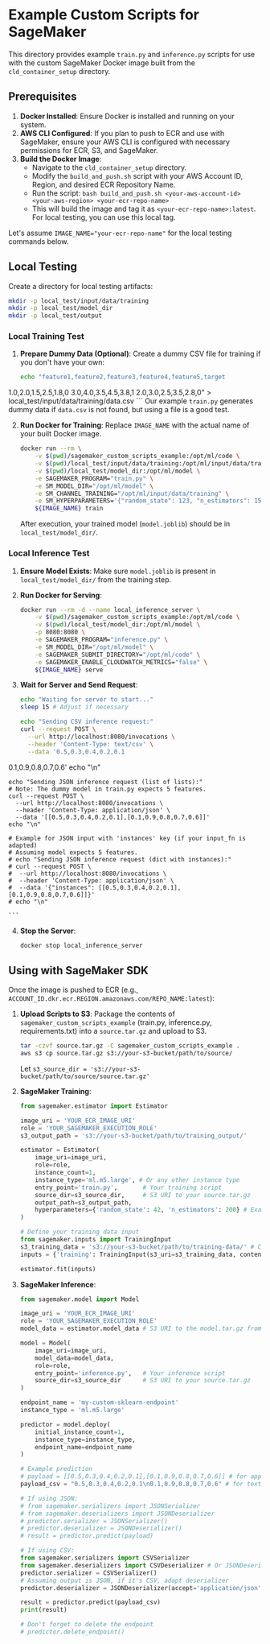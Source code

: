 # Example Custom Scripts for SageMaker

This directory provides example `train.py` and `inference.py` scripts for use with the custom SageMaker Docker image built from the `cld_container_setup` directory.

## Prerequisites

1.  **Docker Installed**: Ensure Docker is installed and running on your system.
2.  **AWS CLI Configured**: If you plan to push to ECR and use with SageMaker, ensure your AWS CLI is configured with necessary permissions for ECR, S3, and SageMaker.
3.  **Build the Docker Image**:
    *   Navigate to the `cld_container_setup` directory.
    *   Modify the `build_and_push.sh` script with your AWS Account ID, Region, and desired ECR Repository Name.
    *   Run the script: `bash build_and_push.sh <your-aws-account-id> <your-aws-region> <your-ecr-repo-name>`
    *   This will build the image and tag it as `<your-ecr-repo-name>:latest`. For local testing, you can use this local tag.

Let's assume `IMAGE_NAME="your-ecr-repo-name"` for the local testing commands below.

## Local Testing

Create a directory for local testing artifacts:
```bash
mkdir -p local_test/input/data/training
mkdir -p local_test/model_dir
mkdir -p local_test/output
```

### Local Training Test

1.  **Prepare Dummy Data (Optional)**:
    Create a dummy CSV file for training if you don't have your own:
    ```bash
    echo "feature1,feature2,feature3,feature4,feature5,target
1.0,2.0,1.5,2.5,1.8,0
3.0,4.0,3.5,4.5,3.8,1
2.0,3.0,2.5,3.5,2.8,0" > local_test/input/data/training/data.csv
    ```
    Our example `train.py` generates dummy data if `data.csv` is not found, but using a file is a good test.

2.  **Run Docker for Training**:
    Replace `IMAGE_NAME` with the actual name of your built Docker image.
    ```bash
    docker run --rm \
        -v $(pwd)/sagemaker_custom_scripts_example:/opt/ml/code \
        -v $(pwd)/local_test/input/data/training:/opt/ml/input/data/training \
        -v $(pwd)/local_test/model_dir:/opt/ml/model \
        -e SAGEMAKER_PROGRAM="train.py" \
        -e SM_MODEL_DIR="/opt/ml/model" \
        -e SM_CHANNEL_TRAINING="/opt/ml/input/data/training" \
        -e SM_HYPERPARAMETERS='{"random_state": 123, "n_estimators": 150}' \
        ${IMAGE_NAME} train
    ```
    After execution, your trained model (`model.joblib`) should be in `local_test/model_dir/`.

### Local Inference Test

1.  **Ensure Model Exists**: Make sure `model.joblib` is present in `local_test/model_dir/` from the training step.

2.  **Run Docker for Serving**:
    ```bash
    docker run --rm -d --name local_inference_server \
        -v $(pwd)/sagemaker_custom_scripts_example:/opt/ml/code \
        -v $(pwd)/local_test/model_dir:/opt/ml/model \
        -p 8080:8080 \
        -e SAGEMAKER_PROGRAM="inference.py" \
        -e SM_MODEL_DIR="/opt/ml/model" \
        -e SAGEMAKER_SUBMIT_DIRECTORY="/opt/ml/code" \
        -e SAGEMAKER_ENABLE_CLOUDWATCH_METRICS="false" \
        ${IMAGE_NAME} serve
    ```

3.  **Wait for Server and Send Request**:
    ```bash
    echo "Waiting for server to start..."
    sleep 15 # Adjust if necessary

    echo "Sending CSV inference request:"
    curl --request POST \
      --url http://localhost:8080/invocations \
      --header 'Content-Type: text/csv' \
      --data '0.5,0.3,0.4,0.2,0.1
0.1,0.9,0.8,0.7,0.6'
    echo "\n"

    echo "Sending JSON inference request (list of lists):"
    # Note: The dummy model in train.py expects 5 features.
    curl --request POST \
      --url http://localhost:8080/invocations \
      --header 'Content-Type: application/json' \
      --data '[[0.5,0.3,0.4,0.2,0.1],[0.1,0.9,0.8,0.7,0.6]]'
    echo "\n"

    # Example for JSON input with 'instances' key (if your input_fn is adapted)
    # Assuming model expects 5 features.
    # echo "Sending JSON inference request (dict with instances):"
    # curl --request POST \
    #  --url http://localhost:8080/invocations \
    #  --header 'Content-Type: application/json' \
    #  --data '{"instances": [[0.5,0.3,0.4,0.2,0.1],[0.1,0.9,0.8,0.7,0.6]]}'
    # echo "\n"

    ```

4.  **Stop the Server**:
    ```bash
    docker stop local_inference_server
    ```

## Using with SageMaker SDK

Once the image is pushed to ECR (e.g., `ACCOUNT_ID.dkr.ecr.REGION.amazonaws.com/REPO_NAME:latest`):

1.  **Upload Scripts to S3**:
    Package the contents of `sagemaker_custom_scripts_example` (train.py, inference.py, requirements.txt) into a `source.tar.gz` and upload to S3.
    ```bash
    tar -czvf source.tar.gz -C sagemaker_custom_scripts_example .
    aws s3 cp source.tar.gz s3://your-s3-bucket/path/to/source/
    ```
    Let `s3_source_dir = 's3://your-s3-bucket/path/to/source/source.tar.gz'`

2.  **SageMaker Training**:
    ```python
    from sagemaker.estimator import Estimator

    image_uri = 'YOUR_ECR_IMAGE_URI'
    role = 'YOUR_SAGEMAKER_EXECUTION_ROLE'
    s3_output_path = 's3://your-s3-bucket/path/to/training_output/'

    estimator = Estimator(
        image_uri=image_uri,
        role=role,
        instance_count=1,
        instance_type='ml.m5.large', # Or any other instance type
        entry_point='train.py',       # Your training script
        source_dir=s3_source_dir,     # S3 URI to your source.tar.gz
        output_path=s3_output_path,
        hyperparameters={'random_state': 42, 'n_estimators': 200} # Example
    )

    # Define your training data input
    from sagemaker.inputs import TrainingInput
    s3_training_data = 's3://your-s3-bucket/path/to/training-data/' # CSV data
    inputs = {'training': TrainingInput(s3_uri=s3_training_data, content_type='text/csv')}

    estimator.fit(inputs)
    ```

3.  **SageMaker Inference**:
    ```python
    from sagemaker.model import Model

    image_uri = 'YOUR_ECR_IMAGE_URI'
    role = 'YOUR_SAGEMAKER_EXECUTION_ROLE'
    model_data = estimator.model_data # S3 URI to the model.tar.gz from training

    model = Model(
        image_uri=image_uri,
        model_data=model_data,
        role=role,
        entry_point='inference.py',   # Your inference script
        source_dir=s3_source_dir      # S3 URI to your source.tar.gz
    )

    endpoint_name = 'my-custom-sklearn-endpoint'
    instance_type = 'ml.m5.large'

    predictor = model.deploy(
        initial_instance_count=1,
        instance_type=instance_type,
        endpoint_name=endpoint_name
    )

    # Example prediction
    # payload = [[0.5,0.3,0.4,0.2,0.1],[0.1,0.9,0.8,0.7,0.6]] # for application/json
    payload_csv = "0.5,0.3,0.4,0.2,0.1\n0.1,0.9,0.8,0.7,0.6" # for text/csv

    # If using JSON:
    # from sagemaker.serializers import JSONSerializer
    # from sagemaker.deserializers import JSONDeserializer
    # predictor.serializer = JSONSerializer()
    # predictor.deserializer = JSONDeserializer()
    # result = predictor.predict(payload)

    # If using CSV:
    from sagemaker.serializers import CSVSerializer
    from sagemaker.deserializers import CSVDeserializer # Or JSONDeserializer if output is JSON
    predictor.serializer = CSVSerializer()
    # Assuming output is JSON, if it's CSV, adapt deserializer
    predictor.deserializer = JSONDeserializer(accept='application/json') # Our example inference.py outputs JSON

    result = predictor.predict(payload_csv)
    print(result)

    # Don't forget to delete the endpoint
    # predictor.delete_endpoint()
    ```
